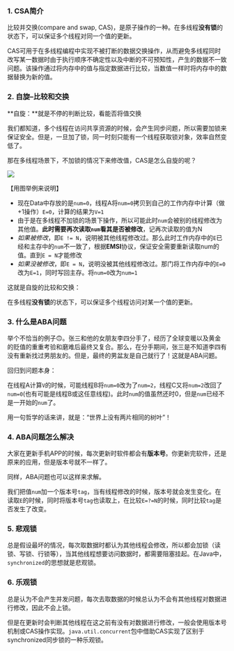 ### 1. CSA简介

比较并交换(compare and swap, CAS)，是原子操作的一种。在多线程**没有锁**的状态下，可以保证多个线程对同一个值的更新。

CAS可用于在多线程编程中实现不被打断的数据交换操作，从而避免多线程同时改写某一数据时由于执行顺序不确定性以及中断的不可预知性，产生的数据不一致问题。该操作通过将内存中的值与指定数据进行比较，当数值一样时将内存中的数据替换为新的值。



### 2. 自旋–比较和交换

**自旋：**就是不停的判断比较，看能否将值交换

我们都知道，多个线程在访问共享资源的时候，会产生同步问题，所以需要加锁来保证安全。但是，一旦加了锁，同一时刻只能有一个线程获取锁对象，效率自然变低了。

那在多线程场景下，不加锁的情况下来修改值，CAS是怎么自旋的呢？

![](https://iqqcode-blog.oss-cn-beijing.aliyuncs.com/img/20200616125932.png)

【用图举例来说明】

- 现在Data中存放的是`num=0`，线程A将`num=0`拷贝到自己的工作内存中计算（做+1操作）`E=0`，计算的结果为`V=1`
- 由于是在多线程不加锁的场景下操作，所以可能此时`num`会被别的线程修改为其他值。**此时需要再次读取`num`看其是否被修改**，记再次读取的值为N
- *如果被修改*，即`E != N`，说明被其他线程修改过。那么此时工作内存中的`E`已经和主存中的`num`不一致了，根据**EMSI**协议，保证安全需要重新读取num的值。直到`E = N`才能修改
- *如果没被修改*，即`E = N`，说明没被其他线程修改过。那门将工作内存中的`E=0`改为`E=1`，同时写回主存。将`num=0`改为`num=1`

这就是自旋的比较和交换：

在多线程**没有锁**的状态下，可以保证多个线程访问对某一个值的更新。

### 3. 什么是ABA问题

举个不恰当的例子🙃。张三和他的女朋友李四分手了，经历了全球变暖以及黄金的贬值的重重考验和磨难后最终又复合。那么，在分手期间，张三是不知道李四有没有重新找过男朋友的。但是，最终的男盆友是自己就行了！这就是ABA问题。

回归到问题本身：

在线程A计算`V`的时候，可能线程B将`num=0`改为了`num=2`，线程C又将`num=2`改回了`num=0`(也有可能是线程B或这任意线程)。此时`num`的值虽然还时0，但是`num`已经不是一开始的`num`了。

用一句哲学的话来讲，就是：“世界上没有两片相同的树叶”！

### 4. ABA问题怎么解决

大家在更新手机APP的时候，每次更新时软件都会有**版本号**。你更新完软件，还是原来的应用，但是版本号就不一样了。

同样，ABA问题也可以这样来求解。

我们把值`num`加一个版本号`tag`，当有线程修改的时候，版本号就会发生变化。在读取`E`的时候，同时将版本号`tag`也读取上，在比较`E=?=N`的时候，同时比较`tag`是否发生了改变。



### 5. 悲观锁

总是假设最坏的情况，每次取数据时都认为其他线程会修改，所以都会加锁（读锁、写锁、行锁等），当其他线程想要访问数据时，都需要阻塞挂起。在Java中，`synchronized`的思想就是悲观锁。



### 6. 乐观锁

总是认为不会产生并发问题，每次去取数据的时候总认为不会有其他线程对数据进行修改，因此不会上锁。

但是在更新时会判断其他线程在这之前有没有对数据进行修改，一般会使用版本号机制或CAS操作实现。`java.util.concurrent`包中借助CAS实现了区别于synchronized同步锁的一种乐观锁。